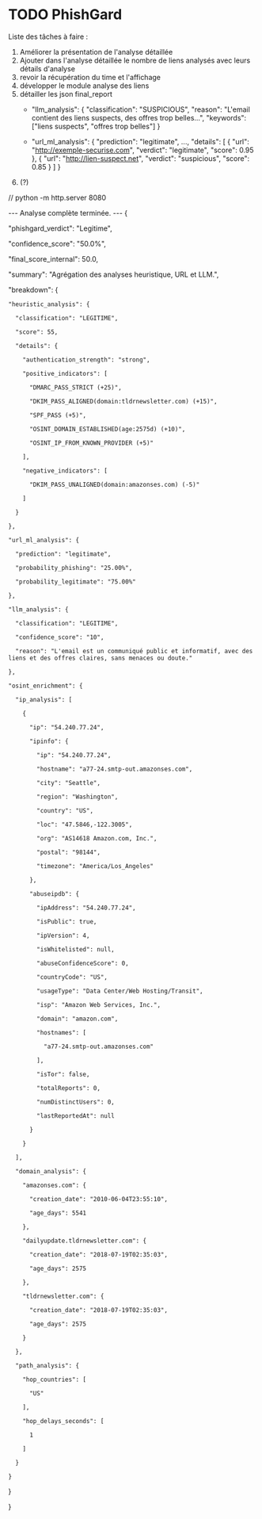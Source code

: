 # TODO PhishGard

Liste des tâches à faire :

1. Améliorer la présentation de l'analyse détaillée
2. Ajouter dans l'analyse détaillée le nombre de liens analysés avec leurs détails d'analyse
3. revoir la récupération du time et l'affichage
4. développer le module analyse des liens
5. détailler les json final_report 
    * "llm_analysis": {
      "classification": "SUSPICIOUS",
      "reason": "L'email contient des liens suspects, des offres trop belles...",
      "keywords": ["liens suspects", "offres trop belles"]
    }

    *    "url_ml_analysis": {
      "prediction": "legitimate",
      ...,
      "details": [
        { "url": "http://exemple-securise.com", "verdict": "legitimate", "score": 0.95 },
        { "url": "http://lien-suspect.net", "verdict": "suspicious", "score": 0.85 }
      ]
    }
6. (?)



// python -m http.server 8080


--- Analyse complète terminée. ---
{

  "phishgard_verdict": "Legitime",

  "confidence_score": "50.0%",

  "final_score_internal": 50.0,

  "summary": "Agrégation des analyses heuristique, URL et LLM.",

  "breakdown": {

    "heuristic_analysis": {

      "classification": "LEGITIME",

      "score": 55,

      "details": {

        "authentication_strength": "strong",

        "positive_indicators": [

          "DMARC_PASS_STRICT (+25)",

          "DKIM_PASS_ALIGNED(domain:tldrnewsletter.com) (+15)",

          "SPF_PASS (+5)",

          "OSINT_DOMAIN_ESTABLISHED(age:2575d) (+10)",

          "OSINT_IP_FROM_KNOWN_PROVIDER (+5)"

        ],

        "negative_indicators": [

          "DKIM_PASS_UNALIGNED(domain:amazonses.com) (-5)"

        ]

      }

    },

    "url_ml_analysis": {

      "prediction": "legitimate",

      "probability_phishing": "25.00%",

      "probability_legitimate": "75.00%"

    },

    "llm_analysis": {

      "classification": "LEGITIME",

      "confidence_score": "10",

      "reason": "L'email est un communiqué public et informatif, avec des liens et des offres claires, sans menaces ou doute."

    },

    "osint_enrichment": {

      "ip_analysis": [

        {

          "ip": "54.240.77.24",

          "ipinfo": {

            "ip": "54.240.77.24",

            "hostname": "a77-24.smtp-out.amazonses.com",

            "city": "Seattle",

            "region": "Washington",

            "country": "US",

            "loc": "47.5846,-122.3005",

            "org": "AS14618 Amazon.com, Inc.",

            "postal": "98144",

            "timezone": "America/Los_Angeles"

          },

          "abuseipdb": {

            "ipAddress": "54.240.77.24",

            "isPublic": true,

            "ipVersion": 4,

            "isWhitelisted": null,

            "abuseConfidenceScore": 0,

            "countryCode": "US",

            "usageType": "Data Center/Web Hosting/Transit",

            "isp": "Amazon Web Services, Inc.",

            "domain": "amazon.com",

            "hostnames": [

              "a77-24.smtp-out.amazonses.com"

            ],

            "isTor": false,

            "totalReports": 0,

            "numDistinctUsers": 0,

            "lastReportedAt": null

          }

        }

      ],

      "domain_analysis": {

        "amazonses.com": {

          "creation_date": "2010-06-04T23:55:10",

          "age_days": 5541

        },

        "dailyupdate.tldrnewsletter.com": {

          "creation_date": "2018-07-19T02:35:03",

          "age_days": 2575

        },

        "tldrnewsletter.com": {

          "creation_date": "2018-07-19T02:35:03",

          "age_days": 2575

        }

      },

      "path_analysis": {

        "hop_countries": [

          "US"

        ],

        "hop_delays_seconds": [

          1

        ]

      }

    }

  }

} 